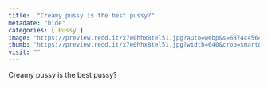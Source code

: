 ```yaml
---
title:  "Creamy pussy is the best pussy?"
metadate: "hide"
categories: [ Pussy ]
image: "https://preview.redd.it/x7e0hhx8tel51.jpg?auto=webp&s=6874c456470e1a98d9bb23fba188e4ca0cc00692"
thumb: "https://preview.redd.it/x7e0hhx8tel51.jpg?width=640&crop=smart&auto=webp&s=030562d3d9bf5b5a4320e91f5a1f778e0b262032"
visit: ""
---
```

Creamy pussy is the best pussy?
